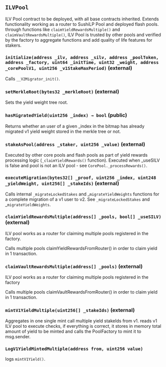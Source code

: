 ## `ILVPool`

ILV Pool contract to be deployed, with all base contracts inherited.
Extends functionality working as a router to SushiLP Pool and deployed flash pools.
through functions like `claimYieldRewardsMultiple()` and `claimVaultRewardsMultiple()`,
ILV Pool is trusted by other pools and verified by the factory to aggregate functions
and add quality of life features for stakers.

### `initialize(address _ilv, address _silv, address _poolToken, address _factory, uint64 _initTime, uint32 _weight, address _corePoolV1, uint256 _v1StakeMaxPeriod)` (external)

Calls `__V2Migrator_init()`.

### `setMerkleRoot(bytes32 _merkleRoot)` (external)

Sets the yield weight tree root.

### `hasMigratedYield(uint256 _index) → bool` (public)

Returns whether an user of a given \_index in the bitmap has already
migrated v1 yield weight stored in the merkle tree or not.

### `stakeAsPool(address _staker, uint256 _value)` (external)

Executed by other core pools and flash pools
as part of yield rewards processing logic (`_claimYieldRewards()` function).
Executed when \_useSILV is false and pool is not an ILV pool -
see `CorePool._processRewards()`.

### `executeMigration(bytes32[] _proof, uint256 _index, uint248 _yieldWeight, uint256[] _stakeIds)` (external)

Calls internal `_migrateLockedStakes` and _`migrateYieldWeights`
functions for a complete migration of a v1 user to v2.
See `_migrateLockedStakes` and _`migrateYieldWeights`.

### `claimYieldRewardsMultiple(address[] _pools, bool[] _useSILV)` (external)

ILV pool works as a router for claiming multiple pools registered
in the factory.

Calls multiple pools claimYieldRewardsFromRouter() in order to claim yield
in 1 transaction.

### `claimVaultRewardsMultiple(address[] _pools)` (external)

ILV pool works as a router for claiming multiple pools registered
in the factory

Calls multiple pools claimVaultRewardsFromRouter() in order to claim yield
in 1 transaction.

### `mintV1YieldMultiple(uint256[] _stakeIds)` (external)

Aggregates in one single mint call multiple yield stakeIds from v1.
reads v1 ILV pool to execute checks, if everything is correct, it stores
in memory total amount of yield to be minted and calls the PoolFactory to mint
it to msg.sender.

### `LogV1YieldMintedMultiple(address from, uint256 value)`

logs `mintV1Yield()`.
